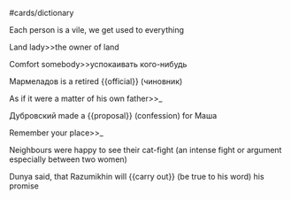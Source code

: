 #cards/dictionary 

Each person is a vile, we get used to everything

Land lady>>the owner of land

Comfort somebody>>успокаивать кого-нибудь

Мармеладов is a retired {{official}} (чиновник)

As if it were a matter of his own father>>_

Дубровский made a {{proposal}} (confession) for Маша

Remember your place>>_ <!--SR:!2024-01-05,6,250-->

Neighbours were  happy to see their cat-fight (an intense fight or argument especially between two women)

Dunya said, that Razumikhin will {{carry out}} (be true to his word) his promise

